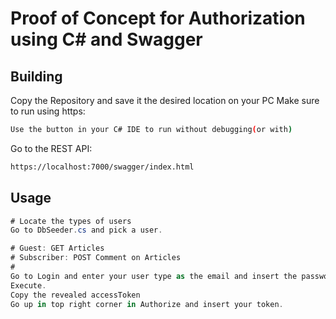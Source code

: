 # Proof of Concept for Authorization using C# and Swagger

## Building
Copy the Repository and save it the desired location on your PC
Make sure to run using https:
```bash
Use the button in your C# IDE to run without debugging(or with)
```
Go to the REST API:
```bash
https://localhost:7000/swagger/index.html
```

## Usage
```C#
# Locate the types of users
Go to DbSeeder.cs and pick a user.

# Guest: GET Articles
# Subscriber: POST Comment on Articles
#
Go to Login and enter your user type as the email and insert the password.
Execute.
Copy the revealed accessToken
Go up in top right corner in Authorize and insert your token.
```

